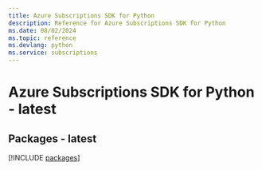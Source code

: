 ```yaml
---
title: Azure Subscriptions SDK for Python
description: Reference for Azure Subscriptions SDK for Python
ms.date: 08/02/2024
ms.topic: reference
ms.devlang: python
ms.service: subscriptions
---
```

# Azure Subscriptions SDK for Python - latest
## Packages - latest
[!INCLUDE [packages](subscriptions-index.md)]